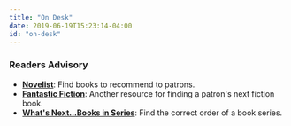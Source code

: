 ```yaml
---
title: "On Desk"
date: 2019-06-19T15:23:14-04:00
id: "on-desk"
---
```


<div class="content">
  <h3 id="ra" name="ra" class="tab-pane desk-headers" >Readers Advisory</a></h3>
    <ul>
      <li><strong><a href="http://search.ebscohost.com/login.aspx?authtype=ip,cpid&custid=lebpub&profile=NOVPLUS">Novelist</a></strong>: Find books to recommend to patrons.</li>
      <li><strong><a href="https://www.fantasticfiction.com/" target="_blank">Fantastic Fiction</a></strong>: Another resource for finding a patron's next fiction book.</strong></li>
      <li><strong><a href="http://ww2.kdl.org/libcat/whatsnext.asp" target="_blank">What's Next...Books in Series</a></strong>: Find the correct order of a book series.</li>
    </ul>
</div>

</div>
